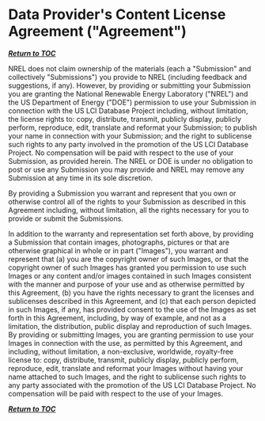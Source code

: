 # Data Provider&#39;s Content License Agreement (&quot;Agreement&quot;)

[**_Return to TOC_**](../00-sub-handbook-landing.md)

NREL does not claim ownership of the materials (each a &quot;Submission&quot; and collectively &quot;Submissions&quot;) you provide to NREL (including feedback and suggestions, if any). However, by providing or submitting your Submission you are granting the National Renewable Energy Laboratory (&quot;NREL&quot;) and the US Department of Energy (&quot;DOE&quot;) permission to use your Submission in connection with the US LCI Database Project including, without limitation, the license rights to: copy, distribute, transmit, publicly display, publicly perform, reproduce, edit, translate and reformat your Submission; to publish your name in connection with your Submission; and the right to sublicense such rights to any party involved in the promotion of the US LCI Database Project. No compensation will be paid with respect to the use of your Submission, as provided herein. The NREL or DOE is under no obligation to post or use any Submission you may provide and NREL may remove any Submission at any time in its sole discretion.

By providing a Submission you warrant and represent that you own or otherwise control all of the rights to your Submission as described in this Agreement including, without limitation, all the rights necessary for you to provide or submit the Submissions.

In addition to the warranty and representation set forth above, by providing a Submission that contain images, photographs, pictures or that are otherwise graphical in whole or in part (&quot;Images&quot;), you warrant and represent that (a) you are the copyright owner of such Images, or that the copyright owner of such Images has granted you permission to use such Images or any content and/or images contained in such Images consistent with the manner and purpose of your use and as otherwise permitted by this Agreement, (b) you have the rights necessary to grant the licenses and sublicenses described in this Agreement, and (c) that each person depicted in such Images, if any, has provided consent to the use of the Images as set forth in this Agreement, including, by way of example, and not as a limitation, the distribution, public display and reproduction of such Images. By providing or submitting Images, you are granting permission to use your Images in connection with the use, as permitted by this Agreement, and including, without limitation, a non-exclusive, worldwide, royalty-free license to: copy, distribute, transmit, publicly display, publicly perform, reproduce, edit, translate and reformat your Images without having your name attached to such Images, and the right to sublicense such rights to any party associated with the promotion of the US LCI Database Project. No compensation will be paid with respect to the use of your Images.

[**_Return to TOC_**](../00-sub-handbook-landing.md)
